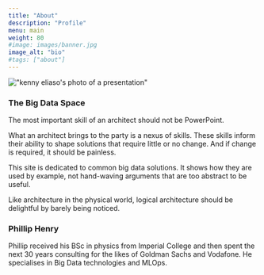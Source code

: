 ```yaml
---
title: "About"
description: "Profile"
menu: main
weight: 80
#image: images/banner.jpg
image_alt: "bio"
#tags: ["about"]
---
```


!["kenny eliaso's photo of a presentation"](/presenting.jpg)

### The Big Data Space
The most important skill of an architect should not be PowerPoint.

What an architect brings to the party is a nexus of skills. These skills inform their ability to shape solutions that require little or no change. And if change is required, it should be painless.

This site is dedicated to common big data solutions. It shows how they are used by example, not hand-waving arguments that are too abstract to be useful.

Like architecture in the physical world, logical architecture should be delightful by barely being noticed.  

### Phillip Henry

Phillip received his BSc in physics from Imperial College and then spent the next 30 years consulting for the likes of Goldman Sachs and Vodafone. 
He specialises in Big Data technologies and MLOps.
